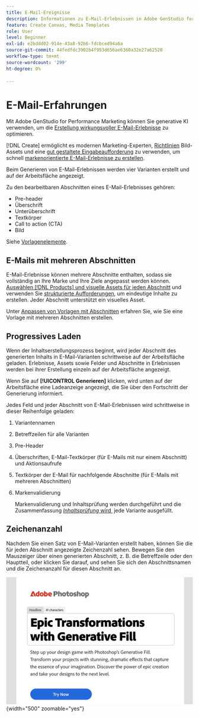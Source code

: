 ```yaml
---
title: E-Mail-Ereignisse
description: Informationen zu E-Mail-Erlebnissen in Adobe GenStudio for Performance Marketing.
feature: Create Canvas, Media Templates
role: User
level: Beginner
exl-id: e2bddd02-914e-43a8-92b6-fdcbced94a6a
source-git-commit: 44fedfdc3902b4f993d656ae6360a32e27a62520
workflow-type: tm+mt
source-wordcount: '299'
ht-degree: 0%

---
```


# E-Mail-Erfahrungen

Mit Adobe GenStudio for Performance Marketing können Sie generative KI verwenden, um die [Erstellung wirkungsvoller E-Mail-Erlebnisse](/help/user-guide/create/create-email-experience.md) zu optimieren.

[!DNL Create] ermöglicht es modernen Marketing-Experten, [Richtlinien](/help/user-guide/guidelines/overview.md) Bild-Assets und eine [gut gestaltete Eingabeaufforderung](/help/user-guide/effective-prompts.md) zu verwenden, um schnell [markenorientierte E-Mail-Erlebnisse zu erstellen](/help/user-guide/create/create-email-experience.md).

Beim Generieren von E-Mail-Erlebnissen werden vier Varianten erstellt und auf der Arbeitsfläche angezeigt.

Zu den bearbeitbaren Abschnitten eines E-Mail-Erlebnisses gehören:

* Pre-header
* Überschrift
* Unterüberschrift
* Textkörper
* Call to action (CTA)
* Bild

Siehe [Vorlagenelemente](/help/user-guide/content/use-templates.md#template-elements).

<!-- ## Email capabilities

Content creators and marketers can produce brand-consistent email experiences in GenStudio for Performance Marketing. -->

## E-Mails mit mehreren Abschnitten

E-Mail-Erlebnisse können mehrere Abschnitte enthalten, sodass sie vollständig an Ihre Marke und Ihre Ziele angepasst werden können. [Auswählen [!DNL Products]  und visuelle Assets für jeden Abschnitt](/help/user-guide/create/create-email-experience.md#add-parameters) und verwenden Sie [strukturierte Aufforderungen](/help/user-guide/effective-prompts.md#structured-prompts), um eindeutige Inhalte zu erstellen. Jeder Abschnitt unterstützt ein visuelles Asset.

Unter [Anpassen von Vorlagen mit Abschnitten](/help/user-guide/content/customize-template.md#sections-or-groups) erfahren Sie, wie Sie eine Vorlage mit mehreren Abschnitten erstellen.

## Progressives Laden

Wenn der Inhaltserstellungsprozess beginnt, wird jeder Abschnitt des generierten Inhalts in E-Mail-Varianten schrittweise auf der Arbeitsfläche geladen. Erlebnisse, Assets sowie Felder und Abschnitte in Erlebnissen werden bei ihrer Erstellung einzeln auf der Arbeitsfläche angezeigt.

Wenn Sie auf **[!UICONTROL Generieren]** klicken, wird unten auf der Arbeitsfläche eine Ladeanzeige angezeigt, die Sie über den Fortschritt der Generierung informiert.

Jedes Feld und jeder Abschnitt von E-Mail-Erlebnissen wird schrittweise in dieser Reihenfolge geladen:

1. Variantennamen
1. Betreffzeilen für alle Varianten
1. Pre-Header
1. Überschriften, E-Mail-Textkörper (für E-Mails mit nur einem Abschnitt) und Aktionsaufrufe
1. Textkörper der E-Mail für nachfolgende Abschnitte (für E-Mails mit mehreren Abschnitten)
1. Markenvalidierung

   Markenvalidierung und Inhaltsprüfung werden durchgeführt und die Zusammenfassung [_Inhaltsprüfung_ wird &#x200B;](/help/user-guide/guidelines/brand-validation.md#content-check-summary) jede Variante ausgefüllt.

## Zeichenanzahl

Nachdem Sie einen Satz von E-Mail-Varianten erstellt haben, können Sie die für jeden Abschnitt angezeigte Zeichenzahl sehen. Bewegen Sie den Mauszeiger über einen generierten Abschnitt, z. B. die Betreffzeile oder den Hauptteil, oder klicken Sie darauf, und sehen Sie sich den Abschnittsnamen und die Zeichenanzahl für diesen Abschnitt an.

![Zeichenanzahl](/help/assets/character-count.png){width="500" zoomable="yes"}

